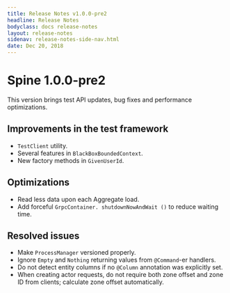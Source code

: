 ```yaml
---
title: Release Notes v1.0.0-pre2
headline: Release Notes
bodyclass: docs release-notes
layout: release-notes
sidenav: release-notes-side-nav.html
date: Dec 20, 2018
---
```


# Spine 1.0.0-pre2

<p class="lead">This version brings test API updates, bug fixes and performance optimizations.</p>

## Improvements in the test framework

- `TestClient` utility.
- Several features in `BlackBoxBoundedContext`.
- New factory methods in `GivenUserId`.

## Optimizations

- Read less data upon each Aggregate load.
- Add forceful `GrpcContainer. shutdownNowAndWait ()` to reduce waiting time.

## Resolved issues

- Make `ProcessManager` versioned properly.
- Ignore `Empty` and `Nothing` returning values from `@Command`-er handlers.
- Do not detect entity columns if no `@Column` annotation was explicitly set.
- When creating actor requests, do not require both zone offset and zone ID from clients; 
calculate zone offset automatically.
